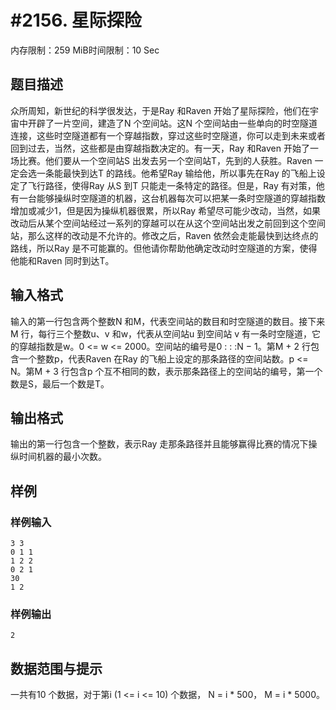 # #2156. 星际探险

内存限制：259 MiB时间限制：10 Sec

## 题目描述

众所周知，新世纪的科学很发达，于是Ray 和Raven 开始了星际探险，他们在宇宙中开辟了一片空间，建造了N 个空间站。这N 个空间站由一些单向的时空隧道连接，这些时空隧道都有一个穿越指数，穿过这些时空隧道，你可以走到未来或者回到过去，当然，这些都是由穿越指数决定的。有一天，Ray 和Raven 开始了一场比赛。他们要从一个空间站S 出发去另一个空间站T，先到的人获胜。Raven 一定会选一条能最快到达T 的路线。他希望Ray 输给他，所以事先在Ray 的飞船上设定了飞行路径，使得Ray 从S 到T 只能走一条特定的路径。但是，Ray 有对策，他有一台能够操纵时空隧道的机器，这台机器每次可以把某一条时空隧道的穿越指数增加或减少1，但是因为操纵机器很累，所以Ray 希望尽可能少改动，当然，如果改动后从某个空间站经过一系列的穿越可以在从这个空间站出发之前回到这个空间站，那么这样的改动是不允许的。修改之后，Raven 依然会走能最快到达终点的路线，所以Ray 是不可能赢的。但他请你帮助他确定改动时空隧道的方案，使得他能和Raven 同时到达T。

## 输入格式

输入的第一行包含两个整数N 和M，代表空间站的数目和时空隧道的数目。接下来M 行，每行三个整数u、v 和w，代表从空间站u 到空间站 v 有一条时空隧道，它的穿越指数是w。0 <= w <= 2000。空间站的编号是0 : : :N &minus; 1。第M + 2 行包含一个整数p，代表Raven 在Ray 的飞船上设定的那条路径的空间站数。p <= N。第M + 3 行包含p 个互不相同的数，表示那条路径上的空间站的编号，第一个数是S，最后一个数是T。

## 输出格式

输出的第一行包含一个整数，表示Ray 走那条路径并且能够赢得比赛的情况下操纵时间机器的最小次数。

## 样例

### 样例输入

    
    3 3
    0 1 1
    1 2 2
    0 2 1
    30
    1 2
    

### 样例输出

    
    2
    

## 数据范围与提示

一共有10 个数据，对于第i (1 <= i <= 10) 个数据， N = i * 500， M = i * 5000。
